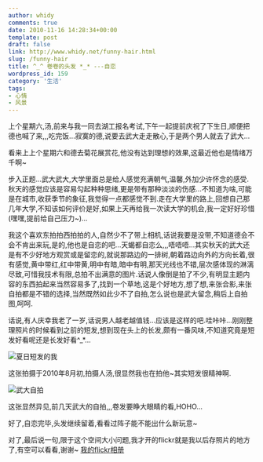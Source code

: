 ```yaml
---
author: whidy
comments: true
date: 2010-11-16 14:28:34+00:00
template: post
draft: false
link: http://www.whidy.net/funny-hair.html
slug: /funny-hair
title: ^_^ 卷卷的头发 *_* ---自恋
wordpress_id: 159
category: '生活'
tags:
- 心情
- 风景
---
```


上个星期六,汤,前来与我一同去湖工报名考试,下午一起提前庆祝了下生日,顺便把德也喊了来,,,吃完饭...寂寞的德,说要去武大走走散心,于是两个男人就去了武大...

看来上上个星期六和德去菊花展赏花,他没有达到理想的效果,这最近他也是情绪万千啊~

步入正题...武大武大,大学里面总是给人感觉充满朝气,温馨,外加少许怀念的感受.秋天的感觉应该是容易勾起种种思绪,更是带有那种淡淡的伤感...不知道为啥,可能是在城市,收获季节的象征,我觉得一点都感觉不到.走在大学里的路上,回想自己那几年大学,不知该如何评价是好,如果上天再给我一次读大学的机会,我一定好好珍惜(嘿嘿,提前给自己压力~)...

我这个喜欢东拍拍西拍拍的人,自然少不了带上相机,话说我要是没带,不知道德会不会不肯出来玩,是的,他也是自恋的吧...天蝎都自恋么,,,唔唔唔...其实秋天的武大还是有不少好地方观赏或是留恋的,就说那路边的一排树,朝着路边向外的方向长着,很有感觉,黄中带红,红中带黄,明中有暗,暗中有明,那天光线也不错,层次感体现的淋漓尽致,可惜我技术有限,总拍不出满意的图片.话说人像倒是拍了不少,有明显主题内容的东西拍起来当然容易多了,找到一个草地,这是个好地方,想了想,来张合影,来张自拍都是不错的选择,当然既然如此少不了自拍,怎么说也是武大留念,稍后上自拍图,呵呵.

话说,有人庆幸我老了一岁,话说男人越老越值钱...应该是这样的吧.哇咔咔...刚刚整理照片的时候看到之前的短发,想到现在头上的长发,颇有一番风味,不知道究竟是短发好看呢还是长发好看^_*...

![夏日短发的我](https://www.whidy.net/wp-content/uploads/2010/11/DSC4142-500x342.jpg)

这张拍摄于2010年8月初,拍摄人汤,很显然我也在拍他~其实短发很精神啊.

![武大自拍](https://www.whidy.net/wp-content/uploads/2010/11/DSC0037_-500x329.jpg)

这张显然异见,前几天武大的自拍,,,卷发要睁大眼睛的看,HOHO...

好了,自恋完毕,头发继续留着,看看过阵子能不能出什么新玩意~

对了,最后说一句,限于这个空间大小问题,我才开的flickr就是我以后存照片的地方了,有空可以看看,谢谢~
[我的flickr相册](http://www.flickr.com/photos/24794569@N02)

